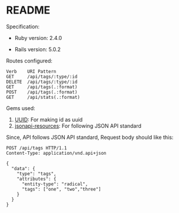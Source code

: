 # README

Specification:
* Ruby version: 2.4.0

* Rails version: 5.0.2

Routes configured:
```
Verb    URI Pattern
GET     /api/tags/:type/:id
DELETE  /api/tags/:type/:id
GET     /api/tags(.:format)
POST    /api/tags(.:format)
GET     /api/stats(.:format)
```

Gems used:

1. [UUID](https://github.com/fnando/ar-uuid): For making id as uuid
2. [jsonapi-resources](https://github.com/cerebris/jsonapi-resources): For following JSON API standard

Since, API follows JSON API standard, Request body should like this:

```
POST /api/tags HTTP/1.1
Content-Type: application/vnd.api+json

{
  "data": {
    "type": "tags",
    "attributes": {
      "entity-type": "radical",
      "tags": ["one", "two","three"]
    }
  }
}
```

